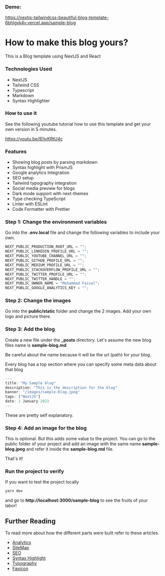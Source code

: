 ### Demo:

https://nextjs-tailwindcss-beautiful-blog-template-6bhlgxk4v.vercel.app/sample-blog

# How to make this blog yours?

This is a Blog template using NextJS and React

### Technologies Used

- NextJS
- Tailwind CSS
- Typescript
- Markdown
- Syntax Highlighter

### How to use it

See the following youtube tutorial how to use this template and get your own version in 5 minutes.

https://youtu.be/lEljvKRtU4c

### Features

- Showing blog posts by parsing markdown
- Syntax highlight with PrismJS
- Google analytics Integration
- SEO setup
- Tailwind typography integration
- Social media preview for blogs
- Dark mode support with next-themes
- Type checking TypeScript
- Linter with ESLint
- Code Formatter with Prettier

### Step 1: Change the environment variables

Go into the **.env.local** file and change the following variables to include your own.

```js
NEXT_PUBLIC_PRODUCTION_ROOT_URL = "";
NEXT_PUBLIC_LINKEDIN_PROFILE_URL = "";
NEXT_PUBLIC_YOUTUBE_CHANNEL_URL = "";
NEXT_PUBLIC_GITHUB_PROFILE_URL = "";
NEXT_PUBLIC_MEDIUM_PROFILE_URL = "";
NEXT_PUBLIC_STACKOVERFLOW_PROFILE_URL = "";
NEXT_PUBLIC_TWITTER_PROFILE_URL = "";
NEXT_PUBLIC_TWITTER_HANDLE = "";
NEXT_PUBLIC_OWNER_NAME = "Mohammad Faisal";
NEXT_PUBLIC_GOOGLE_ANALYTICS_KEY = "";
```

### Step 2: Change the images

Go into the **public/static** folder and change the 2 images. Add your own logo and picture there.

### Step 3: Add the blog

Create a new file under the **\_posts** directory. Let's assume the new blog files name is **sample-blog.md**

Be careful about the name because it will be the url (path) for your blog.

Every blog has a top section where you can specify some meta data about that blog

```js
---
title: "My Sample blog"
description: "This is the description for the blog"
banner: "/images/sample-blog.jpeg"
tags: ["NextJS"]
date: 1 January 2022
---
```

These are pretty self explanatory.

### Step 4: Add an image for the blog

This is optional. But this adds some value to the project.
You can go to the public folder of your project and add an image with the same name **sample-blog.jpeg** and refer it inside the **sample-blog.md** file.

That's it!

### Run the project to verify

If you want to test the project locally

```sh
yarn dev
```

and go to **http://localhost:3000/sample-blog** to see the fruits of your labor!

## Further Reading

To read more about how the different parts were built refer to these articles.

- [Analytics](https://www.mohammadfaisal.dev/blog/add-google-analytics-to-nextjs)
- [SiteMap](https://www.mohammadfaisal.dev/blog/create-sitemap-in-nextjs)
- [SEO](https://www.mohammadfaisal.dev/blog/improve-seo-in-nextjs)
- [Syntax Highlight](https://www.youtube.com/watch?v=VbWG4iYeJLQ&t=125s)
- [Typography](https://www.youtube.com/watch?v=IZZ5uwOkrAA)
- [Favicon](https://www.youtube.com/watch?v=IIJ5ZLG_gg0)
